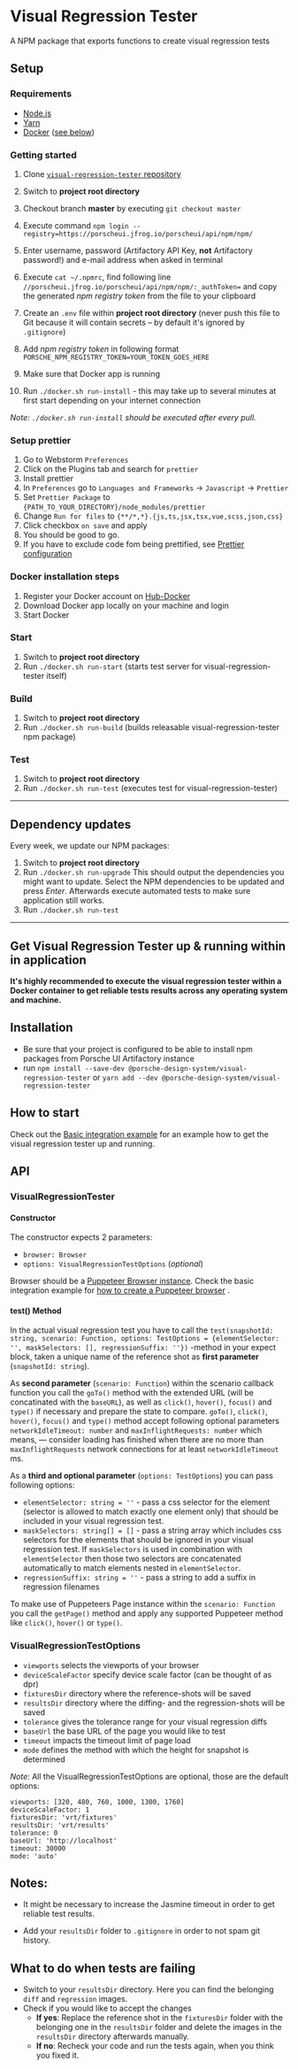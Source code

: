 # Visual Regression Tester

A NPM package that exports functions to create visual regression tests

## Setup

### Requirements

* [Node.js](https://nodejs.org)
* [Yarn](https://yarnpkg.com)
* [Docker](https://www.docker.com) ([see below](#docker-installation-steps))

### Getting started

1. Clone [`visual-regression-tester` repository](https://github.com/porscheui/porsche-visual-regression-tester)
1. Switch to **project root directory**
1. Checkout branch **master** by executing `git checkout master`
1. Execute command `npm login --registry=https://porscheui.jfrog.io/porscheui/api/npm/npm/`
1. Enter username, password (Artifactory API Key, **not** Artifactory password!) and e-mail address when asked in terminal
1. Execute `cat ~/.npmrc`, find following line `//porscheui.jfrog.io/porscheui/api/npm/npm/:_authToken=` and copy the generated _npm registry token_ from the file to your clipboard
1. Create an `.env` file within **project root directory** (never push this file to Git because it will contain secrets – by default it's ignored by `.gitignore`)
1. Add _npm registry token_ in following format `PORSCHE_NPM_REGISTRY_TOKEN=YOUR_TOKEN_GOES_HERE`
1. Make sure that Docker app is running

1. Run `./docker.sh run-install` - this may take up to several minutes at first start depending on your internet connection

_Note: `./docker.sh run-install` should be executed after every pull._

### Setup prettier

1. Go to Webstorm `Preferences`
1. Click on the Plugins tab and search for `prettier`
1. Install prettier
1. In `Preferences` go to `Languages and Frameworks` -> `Javascript` -> `Prettier`
1. Set `Prettier Package` to `{PATH_TO_YOUR_DIRECTORY}/node_modules/prettier`
1. Change `Run for files` to `{**/*,*}.{js,ts,jsx,tsx,vue,scss,json,css}`
1. Click checkbox `on save` and apply
1. You should be good to go.
1. If you have to exclude code fom being prettified, see [Prettier configuration](https://prettier.io/docs/en/ignore.html#javascript)

### Docker installation steps

1. Register your Docker account on [Hub-Docker](https://hub.docker.com)
1. Download Docker app locally on your machine and login
1. Start Docker

### Start

1. Switch to __project root directory__
1. Run `./docker.sh run-start` (starts test server for visual-regression-tester itself)

### Build

1. Switch to __project root directory__
1. Run `./docker.sh run-build` (builds releasable visual-regression-tester npm package)

### Test

1. Switch to __project root directory__
1. Run `./docker.sh run-test` (executes test for visual-regression-tester)

---

## Dependency updates

Every week, we update our NPM packages:

1. Switch to __project root directory__
1. Run `./docker.sh run-upgrade`
   This should output the dependencies you might want to update. Select the NPM dependencies to be updated and press
   _Enter_. Afterwards execute automated tests to make sure application still works.
1. Run `./docker.sh run-test`

---

## Get Visual Regression Tester up & running within in application

__It's highly recommended to execute the visual regression tester within a Docker container to get reliable tests
results across any operating system and machine.__

## Installation

* Be sure that your project is configured to be able to install npm packages from Porsche UI Artifactory instance
* run `npm install --save-dev @porsche-design-system/visual-regression-tester`
  or `yarn add --dev @porsche-design-system/visual-regression-tester`

## How to start

Check out
the [Basic integration example](https://github.com/porscheui/porsche-visual-regression-tester/tree/master/examples/basic-integration)
for an example how to get the visual regression tester up and running.

## API

### VisualRegressionTester

#### Constructor

The constructor expects 2 parameters:

* `browser: Browser`
* `options: VisualRegressionTestOptions` (_optional_)

Browser should be
a [Puppeteer Browser instance](https://github.com/GoogleChrome/puppeteer/blob/v1.9.0/docs/api.md#class-browser). Check
the basic integration example
for [how to create a Puppeteer browser](https://github.com/porscheui/porsche-visual-regression-tester/blob/master/examples/basic-integration/vrt/example-test.spec.ts#L19)
.

#### test() Method

In the actual visual regression test you have to call
the `test(snapshotId: string, scenario: Function, options: TestOptions = {elementSelector: '', maskSelectors: [], regressionSuffix: ''})`
-method in your expect block, taken a unique name of the reference shot as **first parameter** (`snapshotId: string`).

As **second parameter** (`scenario: Function`) within the scenario callback function you call the `goTo()` method with
the extended URL (will be concatinated with the `baseURL`), as well as `click()`, `hover()`, `focus()` and `type()` if
necessary and prepare the state to compare.
`goTo()`, `click()`, `hover()`, `focus()` and `type()` method accept following optional
parameters `networkIdleTimeout: number` and `maxInflightRequests: number` which means, — consider loading has finished
when there are no more than `maxInflightRequests` network connections for at least `networkIdleTimeout` ms.

As a **third and optional parameter** (`options: TestOptions`) you can pass following options:

* `elementSelector: string = ''` - pass a css selector for the element (selector is allowed to match exactly one element
  only) that should be included in your visual regression test.
* `maskSelectors: string[] = []` - pass a string array which includes css selectors for the elements that should be
  ignored in your visual regression test. If `maskSelectors` is used in combination with `elementSelector` then those
  two selectors are concatenated automatically to match elements nested in `elementSelector`.
* `regressionSuffix: string = ''` - pass a string to add a suffix in regression filenames

To make use of Puppeteers Page instance within the `scenario: Function` you call the `getPage()` method and apply any
supported Puppeteer method like `click()`, `hover()` or `type()`.

### VisualRegressionTestOptions

* `viewports` selects the viewports of your browser
* `deviceScaleFactor` specify device scale factor (can be thought of as dpr)
* `fixturesDir` directory where the reference-shots will be saved
* `resultsDir` directory where the diffing- and the regression-shots will be saved
* `tolerance` gives the tolerance range for your visual regression diffs
* `baseUrl` the base URL of the page you would like to test
* `timeout` impacts the timeout limit of page load
* `mode` defines the method with which the height for snapshot is determined

*Note*: All the VisualRegressionTestOptions are optional, those are the default options:

   ```
   viewports: [320, 480, 760, 1000, 1300, 1760]
   deviceScaleFactor: 1
   fixturesDir: 'vrt/fixtures'
   resultsDir: 'vrt/results'
   tolerance: 0
   baseUrl: 'http://localhost'
   timeout: 30000
   mode: 'auto'
   ```

## Notes:

* It might be necessary to increase the Jasmine timeout in order to get reliable test results.

* Add your `resultsDir` folder to `.gitignore` in order to not spam git history.

## What to do when tests are failing

* Switch to your `resultsDir` directory. Here you can find the belonging `diff` and `regression` images.
* Check if you would like to accept the changes
  * **If yes**: Replace the reference shot in the `fixturesDir` folder with the belonging one in the `resultsDir` folder
    and delete the images in the `resultsDir` directory afterwards manually.
  * **If no**: Recheck your code and run the tests again, when you think you fixed it.
